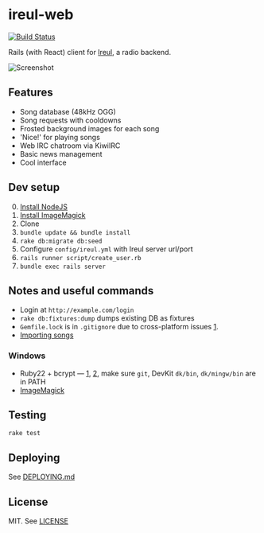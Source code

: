 # ireul-web

[![Build Status](https://travis-ci.org/gyng/ireul-web.svg)](https://travis-ci.org/gyng/ireul-web)

Rails (with React) client for [Ireul](https://github.com/infinityb/ireul/), a radio backend.

![Screenshot](http://i.imgur.com/SgSDlBG.png)

## Features
* Song database (48kHz OGG)
* Song requests with cooldowns
* Frosted background images for each song
* 'Nice!' for playing songs
* Web IRC chatroom via KiwiIRC
* Basic news management
* Cool interface

## Dev setup
0. [Install NodeJS](https://nodejs.org/en/download/)
1. [Install ImageMagick](http://www.imagemagick.org/index.php)
2. Clone
3. `bundle update && bundle install`
4. `rake db:migrate db:seed`
5. Configure `config/ireul.yml` with Ireul server url/port
6. `rails runner script/create_user.rb`
7. `bundle exec rails server`

## Notes and useful commands
* Login at `http://example.com/login`
* `rake db:fixtures:dump` dumps existing DB as fixtures
* `Gemfile.lock` is in `.gitignore` due to cross-platform issues [1](https://github.com/bundler/bundler-features/issues/4).
* [Importing songs](DEPLOYING.md#importing-songs)

### Windows
* Ruby22 + bcrypt — [1](https://github.com/codahale/bcrypt-ruby/issues/116), [2](https://www.alib.jp/entries/bcrypt_ext_load_error_on_ruby21x), make sure `git`, DevKit `dk/bin`, `dk/mingw/bin` are in PATH
* [ImageMagick](http://www.imagemagick.org/script/binary-releases.php#windows)

## Testing
`rake test`

## Deploying
See [DEPLOYING.md](DEPLOYING.md)

## License
MIT. See [LICENSE](LICENSE)
